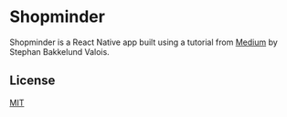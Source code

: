 # Shopminder

Shopminder is a React Native app built using a tutorial from [Medium](https://medium.com/swlh/lets-create-mobile-app-with-react-native-and-firebase-6967a7946408) by Stephan Bakkelund Valois.

## License

[MIT](https://choosealicense.com/licenses/mit/)

